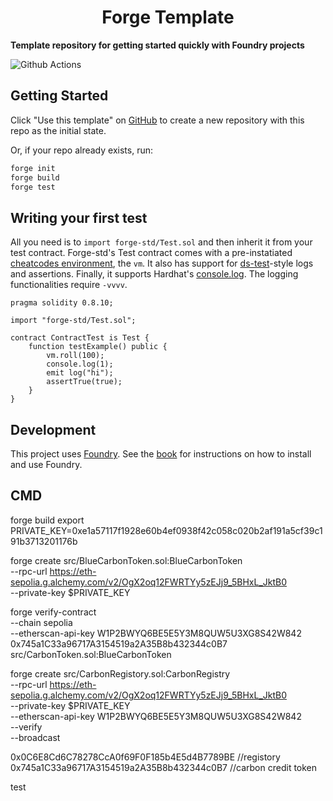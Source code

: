 # <h1 align="center"> Forge Template </h1>

**Template repository for getting started quickly with Foundry projects**

![Github Actions](https://github.com/foundry-rs/forge-template/workflows/CI/badge.svg)

## Getting Started

Click "Use this template" on [GitHub](https://github.com/foundry-rs/forge-template) to create a new repository with this repo as the initial state.

Or, if your repo already exists, run:
```sh
forge init
forge build
forge test
```

## Writing your first test

All you need is to `import forge-std/Test.sol` and then inherit it from your test contract. Forge-std's Test contract comes with a pre-instatiated [cheatcodes environment](https://book.getfoundry.sh/cheatcodes/), the `vm`. It also has support for [ds-test](https://book.getfoundry.sh/reference/ds-test.html)-style logs and assertions. Finally, it supports Hardhat's [console.log](https://github.com/brockelmore/forge-std/blob/master/src/console.sol). The logging functionalities require `-vvvv`.

```solidity
pragma solidity 0.8.10;

import "forge-std/Test.sol";

contract ContractTest is Test {
    function testExample() public {
        vm.roll(100);
        console.log(1);
        emit log("hi");
        assertTrue(true);
    }
}
```

## Development

This project uses [Foundry](https://getfoundry.sh). See the [book](https://book.getfoundry.sh/getting-started/installation.html) for instructions on how to install and use Foundry.


## CMD
forge build
export PRIVATE_KEY=0xe1a57117f1928e60b4ef0938f42c058c020b2af191a5cf39c191b3713201176b

forge create src/BlueCarbonToken.sol:BlueCarbonToken \
  --rpc-url https://eth-sepolia.g.alchemy.com/v2/OgX2oq12FWRTYy5zEJj9_5BHxL_JktB0 \
  --private-key $PRIVATE_KEY


forge verify-contract \
  --chain sepolia \
  --etherscan-api-key W1P2BWYQ6BE5E5Y3M8QUW5U3XG8S42W842 \
  0x745a1C33a96717A3154519a2A35B8b432344c0B7 \
  src/CarbonToken.sol:BlueCarbonToken


forge create src/CarbonRegistory.sol:CarbonRegistry \
  --rpc-url https://eth-sepolia.g.alchemy.com/v2/OgX2oq12FWRTYy5zEJj9_5BHxL_JktB0 \
  --private-key $PRIVATE_KEY \
  --etherscan-api-key W1P2BWYQ6BE5E5Y3M8QUW5U3XG8S42W842 \
  --verify \
  --broadcast


0x0C6E8Cd6C78278CcA0f69F0F185b4E5d4B7789BE //registory
0x745a1C33a96717A3154519a2A35B8b432344c0B7 //carbon credit token


test